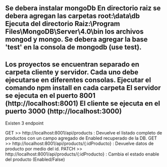 Se debera instalar mongoDb
En directorio raiz se debera agregan las carpetas root:\data\db
Ejecuta del directorio Raiz:\Program Files\MongoDB\Server\4.0\bin los archivos mongod y mongo.
Se debera agregar la base 'test' en la consola de mongodb (use test).
--------------------------------------------------------------------------------
Los proyectos se encuentran separado en carpeta cliente y servidor.
Cada uno debe ejecutarse en diferentes consolas.
Ejecutar el comando npm install en cada carpeta
El servidor se ejecuta en el puerto 8001 (http://localhost:8001)
El cliente se ejecuta en el puerto 3000 (http://localhost:3000)
---------------------------------------------------------------

Existen 3 endpoint

GET >> http://localhost:8001/api/products : Devuelve el listado completo de productos con un campo agregado de Enabled recuperado de la DB.
GET >> http://localhost:8001/api/products/{:idProducto} : Devuelve datos de producto por medio del id.
PATCH >> http://localhost:8001/api/products/{:idProducto} : Cambia el estado enable del producto (Enabled/False)
